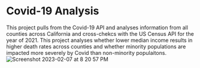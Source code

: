 # Covid-19 Analysis
This project pulls from the Covid-19 API and analyses information from all counties across California and cross-chekcs with the US Census API for the year of 2021. This project analyses whether lower median income results in higher death rates across counties and whether minority populations are impacted more severely by Covid than non-minority populaitons.
![Screenshot 2023-02-07 at 8 20 57 PM](https://user-images.githubusercontent.com/112666732/217680022-2536964a-7c96-4f82-b629-f3d64226801c.png)
